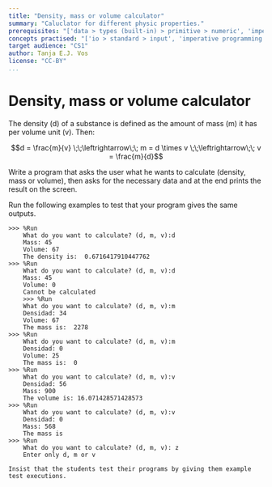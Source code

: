 ```yaml
---
title: "Density, mass or volume calculator"
summary: "Caluclator for different physic properties."
prerequisites: "['data > types (built-in) > primitive > numeric', 'imperative programming > variables > variable declaration']"
concepts practised: "['io > standard > input', 'imperative programming > variables > variable declaration', 'imperative programming > variables > assignment', 'control flow > conditionals']"
target audience: "CS1"
author: Tanja E.J. Vos
license: "CC-BY"
...
```


# Density, mass or volume calculator





The density (d) of a substance is defined as the amount of mass (m)
it has per volume unit (v). Then:

$$d = \frac{m}{v} \;\;\leftrightarrow\;\; m = d \times v \;\;\leftrightarrow\;\; v = \frac{m}{d}$$

Write a program that asks the user what he wants to calculate
(density, mass or volume), then asks for the necessary data and at
the end prints the result on the screen.

Run the following examples to test that your program gives the same
outputs.

```small
>>> %Run 
    What do you want to calculate? (d, m, v):d
    Mass: 45
    Volume: 67
    The density is:  0.6716417910447762
>>> %Run 
    What do you want to calculate? (d, m, v):d
    Mass: 45
    Volume: 0
    Cannot be calculated
    >>> %Run 
    What do you want to calculate? (d, m, v):m
    Densidad: 34
    Volume: 67
    The mass is:  2278
>>> %Run 
    What do you want to calculate? (d, m, v):m
    Densidad: 0
    Volume: 25
    The mass is:  0
>>> %Run 
    What do you want to calculate? (d, m, v):v
    Densidad: 56
    Mass: 900
    The volume is: 16.071428571428573
>>> %Run 
    What do you want to calculate? (d, m, v):v
    Densidad: 0
    Mass: 568
    The mass is
>>> %Run 
    What do you want to calculate? (d, m, v): z
    Enter only d, m or v
```

```testruntile
Insist that the students test their programs by giving them example
test executions.
```
